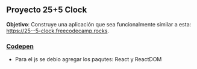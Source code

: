 
## Proyecto 25+5 Clock

**Objetivo**: Construye una aplicación que sea funcionalmente similar a esta: https://25--5-clock.freecodecamp.rocks.


### [Codepen](https://codepen.io/IaconoG/pen/oNQMOxN)

- Para el js se debio agregar los paqutes: React y ReactDOM
